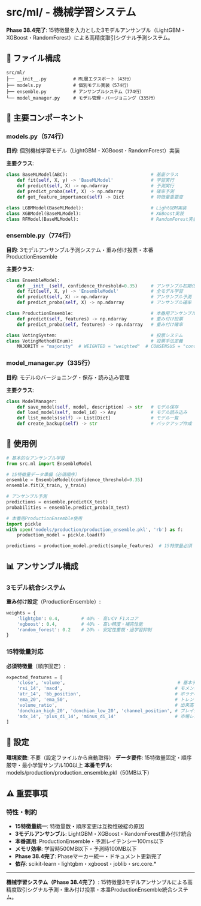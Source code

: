 # src/ml/ - 機械学習システム

**Phase 38.4完了**: 15特徴量を入力とした3モデルアンサンブル（LightGBM・XGBoost・RandomForest）による高精度取引シグナル予測システム。

## 📂 ファイル構成

```
src/ml/
├── __init__.py          # ML層エクスポート（43行）
├── models.py            # 個別モデル実装（574行）
├── ensemble.py          # アンサンブルシステム（774行）
└── model_manager.py     # モデル管理・バージョニング（335行）
```

## 🔧 主要コンポーネント

### **models.py（574行）**

**目的**: 個別機械学習モデル（LightGBM・XGBoost・RandomForest）実装

**主要クラス**:
```python
class BaseMLModel(ABC):                               # 基底クラス
    def fit(self, X, y) -> 'BaseMLModel'              # 学習実行
    def predict(self, X) -> np.ndarray                # 予測実行
    def predict_proba(self, X) -> np.ndarray          # 確率予測
    def get_feature_importance(self) -> Dict          # 特徴量重要度

class LGBMModel(BaseMLModel):                         # LightGBM実装
class XGBModel(BaseMLModel):                          # XGBoost実装
class RFModel(BaseMLModel):                           # RandomForest実装
```

### **ensemble.py（774行）**

**目的**: 3モデルアンサンブル予測システム・重み付け投票・本番ProductionEnsemble

**主要クラス**:
```python
class EnsembleModel:
    def __init__(self, confidence_threshold=0.35)     # アンサンブル初期化
    def fit(self, X, y) -> 'EnsembleModel'            # 全モデル学習
    def predict(self, X) -> np.ndarray                # アンサンブル予測
    def predict_proba(self, X) -> np.ndarray          # アンサンブル確率

class ProductionEnsemble:                             # 本番用アンサンブル
    def predict(self, features) -> np.ndarray         # 重み付け投票
    def predict_proba(self, features) -> np.ndarray   # 重み付け確率

class VotingSystem:                                   # 投票システム
class VotingMethod(Enum):                             # 投票手法定義
    MAJORITY = "majority"  # WEIGHTED = "weighted"  # CONSENSUS = "consensus"
```

### **model_manager.py（335行）**

**目的**: モデルのバージョニング・保存・読み込み管理

**主要クラス**:
```python
class ModelManager:
    def save_model(self, model, description) -> str   # モデル保存
    def load_model(self, model_id) -> Any             # モデル読み込み
    def list_models(self) -> List[Dict]               # モデル一覧
    def create_backup(self) -> str                    # バックアップ作成
```

## 🚀 使用例

```python
# 基本的なアンサンブル学習
from src.ml import EnsembleModel

# 15特徴量データ準備（必須順序）
ensemble = EnsembleModel(confidence_threshold=0.35)
ensemble.fit(X_train, y_train)

# アンサンブル予測
predictions = ensemble.predict(X_test)
probabilities = ensemble.predict_proba(X_test)

# 本番用ProductionEnsemble使用
import pickle
with open('models/production/production_ensemble.pkl', 'rb') as f:
    production_model = pickle.load(f)

predictions = production_model.predict(sample_features)  # 15特徴量必須
```

## 📊 アンサンブル構成

### **3モデル統合システム**

**重み付け設定**（ProductionEnsemble）:
```python
weights = {
    'lightgbm': 0.4,        # 40% - 高いCV F1スコア
    'xgboost': 0.4,         # 40% - 高い精度・補完性能
    'random_forest': 0.2    # 20% - 安定性重視・過学習抑制
}
```

### **15特徴量対応**

**必須特徴量**（順序固定）:
```python
expected_features = [
    'close', 'volume',                                          # 基本データ（2個）
    'rsi_14', 'macd',                                          # モメンタム（2個）
    'atr_14', 'bb_position',                                   # ボラティリティ（2個）
    'ema_20', 'ema_50',                                        # トレンド（2個）
    'volume_ratio',                                            # 出来高（1個）
    'donchian_high_20', 'donchian_low_20', 'channel_position', # ブレイクアウト（3個）
    'adx_14', 'plus_di_14', 'minus_di_14'                      # 市場レジーム（3個）
]
```

## 🔧 設定

**環境変数**: 不要（設定ファイルから自動取得）
**データ要件**: 15特徴量固定・順序厳守・最小学習サンプル100以上
**本番モデル**: models/production/production_ensemble.pkl（50MB以下）

## ⚠️ 重要事項

### **特性・制約**
- **15特徴量統一**: 特徴量数・順序変更は互換性破綻の原因
- **3モデルアンサンブル**: LightGBM・XGBoost・RandomForest重み付け統合
- **本番運用**: ProductionEnsemble・予測レイテンシー100ms以下
- **メモリ効率**: 学習時500MB以下・予測時100MB以下
- **Phase 38.4完了**: Phaseマーカー統一・ドキュメント更新完了
- **依存**: scikit-learn・lightgbm・xgboost・joblib・src.core.*

---

**機械学習システム（Phase 38.4完了）**: 15特徴量3モデルアンサンブルによる高精度取引シグナル予測・重み付け投票・本番ProductionEnsemble統合システム。